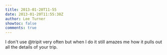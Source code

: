 ```yaml
---
title: 2013-01-20T11-55
date: 2013-01-20T11:55:38Z
author: Lee Turner
showtoc: false
comments: true
---
```


I don't use @tripit very often but when I do it still amazes me how it pulls out all the details of your trip.

